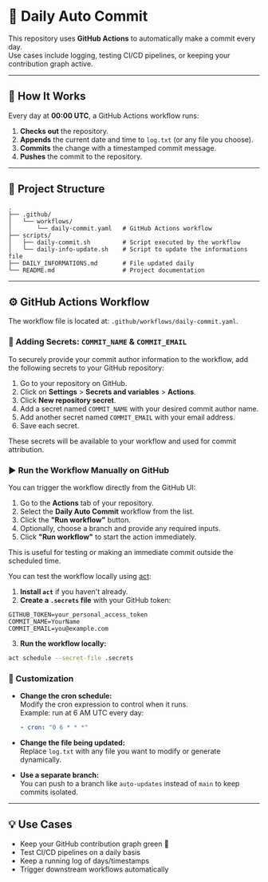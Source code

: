 # 🔄 Daily Auto Commit

This repository uses **GitHub Actions** to automatically make a commit every day.  
Use cases include logging, testing CI/CD pipelines, or keeping your contribution graph active.

---

## 🚀 How It Works

Every day at **00:00 UTC**, a GitHub Actions workflow runs:

1. **Checks out** the repository.
2. **Appends** the current date and time to `log.txt` (or any file you choose).
3. **Commits** the change with a timestamped commit message.
4. **Pushes** the commit to the repository.

---

## 📂 Project Structure

```
.
├── .github/
│   └── workflows/
│       └── daily-commit.yaml   # GitHub Actions workflow
├── scripts/
│   ├── daily-commit.sh         # Script executed by the workflow
│   └── daily-info-update.sh    # Script to update the informations file
├── DAILY_INFORMATIONS.md       # File updated daily
└── README.md                   # Project documentation
```

---

## ⚙️ GitHub Actions Workflow

The workflow file is located at: `.github/workflows/daily-commit.yaml`.

### 🔑 Adding Secrets: `COMMIT_NAME` & `COMMIT_EMAIL`

To securely provide your commit author information to the workflow, add the following secrets to your GitHub repository:

1. Go to your repository on GitHub.
2. Click on **Settings** > **Secrets and variables** > **Actions**.
3. Click **New repository secret**.
4. Add a secret named `COMMIT_NAME` with your desired commit author name.
5. Add another secret named `COMMIT_EMAIL` with your email address.
6. Save each secret.

These secrets will be available to your workflow and used for commit attribution.

### ▶️ Run the Workflow Manually on GitHub

You can trigger the workflow directly from the GitHub UI:

1. Go to the **Actions** tab of your repository.
2. Select the **Daily Auto Commit** workflow from the list.
3. Click the **"Run workflow"** button.
4. Optionally, choose a branch and provide any required inputs.
5. Click **"Run workflow"** to start the action immediately.

This is useful for testing or making an immediate commit outside the scheduled time.

You can test the workflow locally using [act](https://github.com/nektos/act):

1. **Install `act`** if you haven't already.
2. **Create a `.secrets` file** with your GitHub token:
  ```plaintext
  GITHUB_TOKEN=your_personal_access_token
  COMMIT_NAME=YourName
  COMMIT_EMAIL=you@example.com
  ```
3. **Run the workflow locally:**
  ```sh
  act schedule --secret-file .secrets
  ```

### 📅 Customization

- **Change the cron schedule:**  
  Modify the cron expression to control when it runs.  
  Example: run at 6 AM UTC every day:  
  ```yaml
  - cron: "0 6 * * *"
  ```

- **Change the file being updated:**  
  Replace `log.txt` with any file you want to modify or generate dynamically.

- **Use a separate branch:**  
  You can push to a branch like `auto-updates` instead of `main` to keep commits isolated.

---

## 💡 Use Cases

- Keep your GitHub contribution graph green 🌱
- Test CI/CD pipelines on a daily basis
- Keep a running log of days/timestamps
- Trigger downstream workflows automatically
